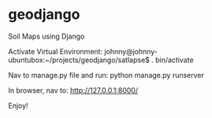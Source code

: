 # geodjango
Soil Maps using Django

Activate Virtual Environment:
johnny@johnny-ubuntubox:~/projects/geodjango/satlapse$ . bin/activate

Nav to manage.py file and run:
python manage.py runserver

In browser, nav to:
http://127.0.0.1:8000/

Enjoy!
